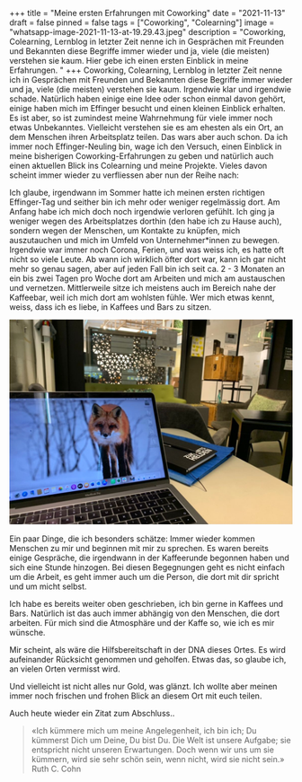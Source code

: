 +++
title = "Meine ersten Erfahrungen mit Coworking"
date = "2021-11-13"
draft = false
pinned = false
tags = ["Coworking", "Colearning"]
image = "whatsapp-image-2021-11-13-at-19.29.43.jpeg"
description = "Coworking, Colearning, Lernblog in letzter Zeit nenne ich in Gesprächen mit Freunden und Bekannten diese Begriffe immer wieder und ja, viele (die meisten) verstehen sie kaum. Hier gebe ich einen ersten Einblick in meine Erfahrungen. "
+++
Coworking, Colearning, Lernblog in letzter Zeit nenne ich in Gesprächen mit Freunden und Bekannten diese Begriffe immer wieder und ja, viele (die meisten) verstehen sie kaum. Irgendwie klar und irgendwie schade. Natürlich haben einige eine Idee oder schon einmal davon gehört, einige haben mich im Effinger besucht und einen kleinen Einblick erhalten. Es ist aber, so ist zumindest meine Wahrnehmung für viele immer noch etwas Unbekanntes. Vielleicht verstehen sie es am ehesten als ein Ort, an dem Menschen ihren Arbeitsplatz teilen. Das wars aber auch schon. Da ich immer noch Effinger-Neuling bin, wage ich den Versuch, einen Einblick in meine bisherigen Coworking-Erfahrungen zu geben und natürlich auch einen aktuellen Blick ins Colearning und meine Projekte. Vieles davon scheint immer wieder zu verfliessen aber nun der Reihe nach: 

Ich glaube, irgendwann im Sommer hatte ich meinen ersten richtigen Effinger-Tag und seither bin ich mehr oder weniger regelmässig dort. Am Anfang habe ich mich doch noch irgendwie verloren gefühlt. Ich ging ja weniger wegen des Arbeitsplatzes dorthin (den habe ich zu Hause auch), sondern wegen der Menschen, um Kontakte zu knüpfen, mich auszutauchen und mich im Umfeld von Unternehmer*innen zu bewegen. Irgendwie war immer noch Corona, Ferien, und was weiss ich, es hatte oft nicht so viele Leute. Ab wann ich wirklich öfter dort war, kann ich gar nicht mehr so genau sagen, aber auf jeden Fall bin ich seit ca. 2 - 3 Monaten an ein bis zwei Tagen pro Woche dort am Arbeiten und mich am austauschen und vernetzen. Mittlerweile sitze ich meistens auch im Bereich nahe der Kaffeebar, weil ich mich dort am wohlsten fühle. Wer mich etwas kennt, weiss, dass ich es liebe, in Kaffees und Bars zu sitzen.

![](whatsapp-image-2021-11-13-at-19.29.43.jpeg)

Ein paar Dinge, die ich besonders schätze: Immer wieder kommen Menschen zu mir und beginnen mit mir zu sprechen. Es waren bereits einige Gespräche, die irgendwann in der Kaffeerunde begonnen haben und sich eine Stunde hinzogen. Bei diesen Begegnungen geht es nicht einfach um die Arbeit, es geht immer auch um die Person, die dort mit dir spricht und um micht selbst. 

Ich habe es bereits weiter oben geschrieben, ich bin gerne in Kaffees und Bars. Natürlich ist das auch immer abhängig von den Menschen, die dort arbeiten. Für mich sind die Atmosphäre und der Kaffe so, wie ich es mir wünsche. 

Mir scheint, als wäre die Hilfsbereitschaft in der DNA dieses Ortes. Es wird aufeinander Rücksicht genommen und geholfen. Etwas das, so glaube ich, an vielen Orten vermisst wird. 

Und vielleicht ist nicht alles nur Gold, was glänzt. Ich wollte aber meinen immer noch frischen und frohen Blick an diesem Ort mit euch teilen. 

Auch heute wieder ein Zitat zum Abschluss..

> «Ich kümmere mich um meine Angelegenheit, ich bin ich; Du kümmerst Dich um Deine, Du bist Du. Die Welt ist unsere Aufgabe; sie entspricht nicht unseren Erwartungen. Doch wenn wir uns um sie kümmern, wird sie sehr schön sein, wenn nicht, wird sie nicht sein.» Ruth C. Cohn
